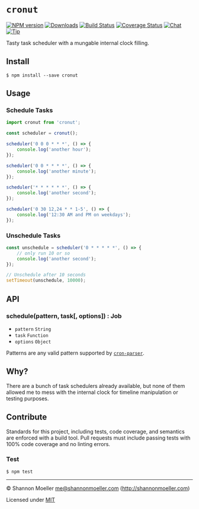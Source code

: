 # `cronut`

[![NPM version][npm-img]][npm-url] [![Downloads][downloads-img]][npm-url] [![Build Status][travis-img]][travis-url] [![Coverage Status][coveralls-img]][coveralls-url] [![Chat][gitter-img]][gitter-url] [![Tip][amazon-img]][amazon-url]

Tasty task scheduler with a mungable internal clock filling.

## Install

    $ npm install --save cronut

## Usage

### Schedule Tasks

```js
import cronut from 'cronut';

const scheduler = cronut();

scheduler('0 0 0 * * *', () => {
    console.log('another hour');
});

scheduler('0 0 * * * *', () => {
    console.log('another minute');
});

scheduler('* * * * * *', () => {
    console.log('another second');
});

scheduler('0 30 12,24 * * 1-5', () => {
    console.log('12:30 AM and PM on weekdays');
});
```

### Unschedule Tasks

```js
const unschedule = scheduler('0 * * * * *', () => {
    // only run 10 or so
    console.log('another second');
});

// Unschedule after 10 seconds
setTimeout(unschedule, 10000);
```

## API

### schedule(pattern, task[, options]) : Job

- `pattern` `String`
- `task` `Function`
- `options` `Object`

Patterns are any valid pattern supported by [`cron-parser`](http://npm.im/cron-parser).

## Why?

There are a bunch of task schedulers already available, but none of them allowed me to mess with the internal clock for timeline manipulation or testing purposes.

## Contribute

Standards for this project, including tests, code coverage, and semantics are enforced with a build tool. Pull requests must include passing tests with 100% code coverage and no linting errors.

### Test

    $ npm test

----

© Shannon Moeller <me@shannonmoeller.com> (http://shannonmoeller.com)

Licensed under [MIT](http://shannonmoeller.com/mit.txt)

[amazon-img]:    https://img.shields.io/badge/amazon-tip_jar-yellow.svg?style=flat-square
[amazon-url]:    https://www.amazon.com/gp/registry/wishlist/1VQM9ID04YPC5?sort=universal-price
[coveralls-img]: http://img.shields.io/coveralls/shannonmoeller/cronut/master.svg?style=flat-square
[coveralls-url]: https://coveralls.io/r/shannonmoeller/cronut
[downloads-img]: http://img.shields.io/npm/dm/cronut.svg?style=flat-square
[gitter-img]:    http://img.shields.io/badge/gitter-join_chat-1dce73.svg?style=flat-square
[gitter-url]:    https://gitter.im/shannonmoeller/shannonmoeller
[npm-img]:       http://img.shields.io/npm/v/cronut.svg?style=flat-square
[npm-url]:       https://npmjs.org/package/cronut
[travis-img]:    http://img.shields.io/travis/shannonmoeller/cronut.svg?style=flat-square
[travis-url]:    https://travis-ci.org/shannonmoeller/cronut
